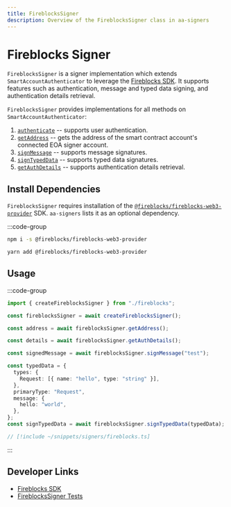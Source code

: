 ```yaml
---
title: FireblocksSigner
description: Overview of the FireblocksSigner class in aa-signers
---
```



# Fireblocks Signer

`FireblocksSigner` is a signer implementation which extends `SmartAccountAuthenticator` to leverage the [Fireblocks SDK](https://github.com/fireblocks/fireblocks-web3-provider). It supports features such as authentication, message and typed data signing, and authentication details retrieval.

`FireblocksSigner` provides implementations for all methods on `SmartAccountAuthenticator`:

1.  [`authenticate`](/packages/aa-signers/fireblocks/authenticate) -- supports user authentication.
2.  [`getAddress`](/packages/aa-signers/fireblocks/getAddress) -- gets the address of the smart contract account's connected EOA signer account.
3.  [`signMessage`](/packages/aa-signers/fireblocks/signMessage) -- supports message signatures.
4.  [`signTypedData`](/packages/aa-signers/fireblocks/signTypedData) -- supports typed data signatures.
5.  [`getAuthDetails`](/packages/aa-signers/fireblocks/getAuthDetails) -- supports authentication details retrieval.

## Install Dependencies

`FireblocksSigner` requires installation of the [`@fireblocks/fireblocks-web3-provider`](https://github.com/fireblocks/fireblocks-web3-provider) SDK. `aa-signers` lists it as an optional dependency.

:::code-group

```bash [npm]
npm i -s @fireblocks/fireblocks-web3-provider
```

```bash [yarn]
yarn add @fireblocks/fireblocks-web3-provider
```

## Usage

:::code-group

```ts [example.ts]
import { createFireblocksSigner } from "./fireblocks";

const fireblocksSigner = await createFireblocksSigner();

const address = await fireblocksSigner.getAddress();

const details = await fireblocksSigner.getAuthDetails();

const signedMessage = await fireblocksSigner.signMessage("test");

const typedData = {
  types: {
    Request: [{ name: "hello", type: "string" }],
  },
  primaryType: "Request",
  message: {
    hello: "world",
  },
};
const signTypedData = await fireblocksSigner.signTypedData(typedData);
```

```ts [fireblocks.ts]
// [!include ~/snippets/signers/fireblocks.ts]
```

:::

## Developer Links

- [Fireblocks SDK](https://github.com/fireblocks/fireblocks-web3-provider)
- [FireblocksSigner Tests](https://github.com/alchemyplatform/aa-sdk/blob/main/packages/signers/src/fireblocks/__tests__/signer.test.ts)
